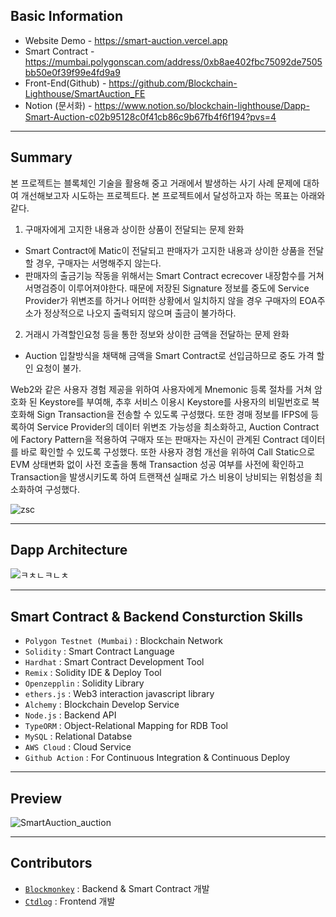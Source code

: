 ## Basic Information
- Website Demo - https://smart-auction.vercel.app
- Smart Contract - https://mumbai.polygonscan.com/address/0xb8ae402fbc75092de7505bb50e0f39f99e4fd9a9
- Front-End(Github) - https://github.com/Blockchain-Lighthouse/SmartAuction_FE
- Notion (문서화) - https://www.notion.so/blockchain-lighthouse/Dapp-Smart-Auction-c02b95128c0f41cb86c9b67fb4f6f194?pvs=4

---

## Summary
본 프로젝트는 블록체인 기술을 활용해 중고 거래에서 발생하는 사기 사례 문제에 대하여 개선해보고자 시도하는 프로젝트다. 본 프로젝트에서 달성하고자 하는 목표는 아래와 같다.
1. 구매자에게 고지한 내용과 상이한 상품이 전달되는 문제 완화
  - Smart Contract에 Matic이 전달되고 판매자가 고지한 내용과 상이한 상품을 전달할 경우, 구매자는 서명해주지 않는다.
  - 판매자의 출금기능 작동을 위해서는 Smart Contract ecrecover 내장함수를 거쳐 서명검증이 이루어져야한다. 때문에 저장된 Signature 정보를 중도에 Service Provider가 위변조를 하거나 어떠한 상황에서 일치하지 않을 경우 구매자의 EOA주소가 정상적으로 나오지 출력되지 않으며 출금이 불가하다.
2. 거래시 가격할인요청 등을 통한 정보와 상이한 금액을 전달하는 문제 완화
  - Auction 입찰방식을 채택해 금액을 Smart Contract로 선입금하므로 중도 가격 할인 요청이 불가.

Web2와 같은 사용자 경험 제공을 위하여 사용자에게 Mnemonic 등록 절차를 거쳐 암호화 된 Keystore를 부여해, 추후 서비스 이용시 Keystore를 사용자의 비밀번호로 복호화해 Sign Transaction을 전송할 수 있도록 구성했다. 또한 경매 정보를 IFPS에 등록하여 Service Provider의 데이터 위변조 가능성을 최소화하고, Auction Contract에 Factory Pattern을 적용하여 구매자 또는 판매자는 자신이 관계된 Contract 데이터를 바로 확인할 수 있도록 구성했다. 또한 사용자 경험 개선을 위하여 Call Static으로 EVM 상태변화 없이 사전 호출을 통해 Transaction 성공 여부를 사전에 확인하고 Transaction을 발생시키도록 하여 트랜잭션 실패로 가스 비용이 낭비되는 위험성을 최소화하여 구성했다. 
  
![zsc](https://user-images.githubusercontent.com/66409384/232184665-d2b34c96-c833-4d70-bd32-ce04e9517187.png)

---

## Dapp Architecture
![ㅋㅊㄴㅋㄴㅊ](https://user-images.githubusercontent.com/66409384/235303468-e75f5354-408e-4292-98ca-11a08a22c259.png)

---

## Smart Contract & Backend Consturction Skills
- `Polygon Testnet (Mumbai)` : Blockchain Network
- `Solidity` : Smart Contract Language
- `Hardhat` : Smart Contract Development Tool
- `Remix` : Solidity IDE & Deploy Tool
- `Openzepplin` : Solidity Library
- `ethers.js` : Web3 interaction javascript library
- `Alchemy` : Blockchain Develop Service
- `Node.js` : Backend API
- `TypeORM` : Object-Relational Mapping for RDB Tool
- `MySQL` : Relational Databse
- `AWS Cloud` : Cloud Service
- `Github Action` : For Continuous Integration & Continuous Deploy

---

## Preview
![SmartAuction_auction](https://user-images.githubusercontent.com/66409384/233330254-334feef9-8660-49e7-a6f7-c13f2ea3c14e.gif)

---

## Contributors
- <a href="https://github.com/blockmonkey1992">`Blockmonkey`</a> : Backend & Smart Contract 개발
- <a href="https://github.com/ctdlog">`Ctdlog`</a> : Frontend 개발
